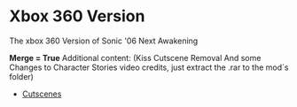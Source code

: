 # Xbox 360 Version
The xbox 360 Version of Sonic '06 Next Awakening

**Merge = True**
Additional content: (Kiss Cutscene Removal And some Changes to Character Stories video credits, just extract the .rar to the mod´s folder)
- [Cutscenes](https://drive.google.com/drive/folders/1lVfxr2jfxJItLJY0u7DkIbYEh-nkipHF?usp=sharing)

